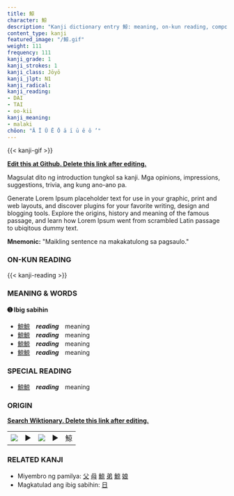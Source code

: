 ```yaml
---
title: 鯨
character: 鯨
description: "Kanji dictionary entry 鯨: meaning, on-kun reading, compounds, origin, related kanji"
content_type: kanji
featured_image: "/鯨.gif"
weight: 111
frequency: 111
kanji_grade: 1
kanji_strokes: 1
kanji_class: Jōyō
kanji_jlpt: N1
kanji_radical: 
kanji_reading: 
- DAI
- TAI
- oo-kii
kanji_meaning:
- malaki
chōon: "Ā Ī Ū Ē Ō ā ī ū ē ō ’"
---
```

[//]: # (Don't edit the line below. Kanji animated GIF code is automatically generated.)
{{< kanji-gif >}}

[//]: # (Edit below this line.)

**[Edit this at Github. Delete this link after editing.](https://github.com/tim0g/tim/tree/main/content/kanji/鯨/index.md)**

Magsulat dito ng introduction tungkol sa kanji. Mga opinions, impressions, suggestions, trivia, ang kung ano-ano pa.

Generate Lorem Ipsum placeholder text for use in your graphic, print and web layouts, and discover plugins for your favorite writing, design and blogging tools. Explore the origins, history and meaning of the famous passage, and learn how Lorem Ipsum went from scrambled Latin passage to ubiqitous dummy text.
 
**Mnemonic:** "Maikling sentence na makakatulong sa pagsaulo."

### ON-KUN READING

[//]: # (Don't edit the line below. ON-KUN READING code is automatically generated.)
{{< kanji-reading >}}

### MEANING & WORDS

#### ➊ **Ibig sabihin**
  - [鯨](../鯨)[鯨](../鯨)　***reading***　meaning
  - [鯨](../鯨)[鯨](../鯨)　***reading***　meaning
  - [鯨](../鯨)[鯨](../鯨)　***reading***　meaning
  - [鯨](../鯨)[鯨](../鯨)　***reading***　meaning

### SPECIAL READING
  - [鯨](../鯨)[鯨](../鯨)　***reading***　meaning

### ORIGIN

**[Search Wiktionary. Delete this link after editing.](https://wiktionary.org/wiki/鯨)**
<table class="kanji-table"><tr><td>
<img src="60px-鯨-bronze.svg.png">
</td><td>▶</td><td>
<img src="60px-鯨-oracle.svg.png">
</td><td>▶</td>
<td class="kanji-origin">鯨</td>
</tr></table>

### RELATED KANJI
- Miyembro ng pamilya: [父](../父) [母](../母) [鯨](../鯨) [弟](../弟) [鯨](../鯨) [娘](../娘)
- Magkatulad ang ibig sabihin: [日](../日)
